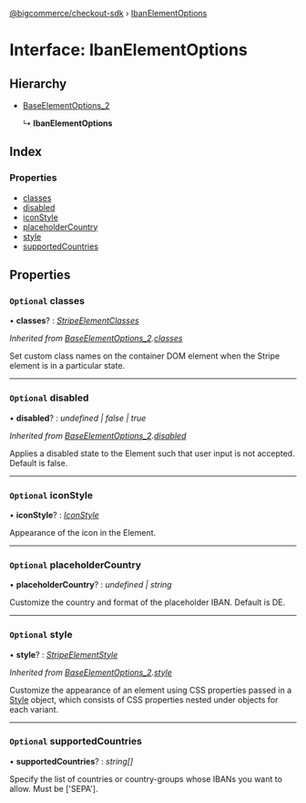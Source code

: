 [@bigcommerce/checkout-sdk](../README.md) › [IbanElementOptions](ibanelementoptions.md)

# Interface: IbanElementOptions

## Hierarchy

* [BaseElementOptions_2](baseelementoptions_2.md)

  ↳ **IbanElementOptions**

## Index

### Properties

* [classes](ibanelementoptions.md#optional-classes)
* [disabled](ibanelementoptions.md#optional-disabled)
* [iconStyle](ibanelementoptions.md#optional-iconstyle)
* [placeholderCountry](ibanelementoptions.md#optional-placeholdercountry)
* [style](ibanelementoptions.md#optional-style)
* [supportedCountries](ibanelementoptions.md#optional-supportedcountries)

## Properties

### `Optional` classes

• **classes**? : *[StripeElementClasses](stripeelementclasses.md)*

*Inherited from [BaseElementOptions_2](baseelementoptions_2.md).[classes](baseelementoptions_2.md#optional-classes)*

Set custom class names on the container DOM element when the Stripe element is in a particular state.

___

### `Optional` disabled

• **disabled**? : *undefined | false | true*

*Inherited from [BaseElementOptions_2](baseelementoptions_2.md).[disabled](baseelementoptions_2.md#optional-disabled)*

Applies a disabled state to the Element such that user input is not accepted. Default is false.

___

### `Optional` iconStyle

• **iconStyle**? : *[IconStyle](../enums/iconstyle.md)*

Appearance of the icon in the Element.

___

### `Optional` placeholderCountry

• **placeholderCountry**? : *undefined | string*

Customize the country and format of the placeholder IBAN. Default is DE.

___

### `Optional` style

• **style**? : *[StripeElementStyle](stripeelementstyle.md)*

*Inherited from [BaseElementOptions_2](baseelementoptions_2.md).[style](baseelementoptions_2.md#optional-style)*

Customize the appearance of an element using CSS properties passed in a [Style](https://stripe.com/docs/js/appendix/style) object,
which consists of CSS properties nested under objects for each variant.

___

### `Optional` supportedCountries

• **supportedCountries**? : *string[]*

Specify the list of countries or country-groups whose IBANs you want to allow.
Must be ['SEPA'].
